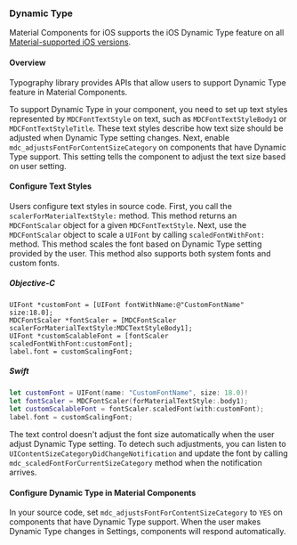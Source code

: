 ### Dynamic Type

Material Components for iOS supports the iOS Dynamic Type feature on all [Material-supported iOS versions](../../../docs/build-env#ios).

#### Overview
Typography library provides APIs that allow users to support Dynamic Type feature in Material Components.

To support Dynamic Type in your component, you need to set up text styles represented by `MDCFontTextStyle` on text, such as `MDCFontTextStyleBody1` or `MDCFontTextStyleTitle`. These text styles describe how text size should be adjusted when Dynamic Type setting changes. Next, enable `mdc_adjustsFontForContentSizeCategory` on components that have Dynamic Type support. This setting tells the component to adjust the text size based on user setting.

#### Configure Text Styles

Users configure text styles in source code. First, you call the `scalerForMaterialTextStyle:` method. This method returns an `MDCFontScalar` object for a given `MDCFontTextStyle`. Next, use the `MDCFontScalar` object to scale a `UIFont` by calling `scaledFontWithFont:` method. This method scales the font based on Dynamic Type setting provided by the user. This method also supports both system fonts and custom fonts.

##### Objective-C

```objc
UIFont *customFont = [UIFont fontWithName:@"CustomFontName" size:18.0];
MDCFontScaler *fontScaler = [MDCFontScaler scalerForMaterialTextStyle:MDCTextStyleBody1];
UIFont *customScalableFont = [fontScaler scaledFontWithFont:customFont];
label.font = customScalingFont;
```

##### Swift

```swift
let customFont = UIFont(name: "CustomFontName", size: 18.0)!
let fontScaler = MDCFontScaler(forMaterialTextStyle:.body1);
let customScalableFont = fontScaler.scaledFont(with:customFont);
label.font = customScalingFont;
```

The text control doesn't adjust the font size automatically when the user adjust Dynamic Type setting. To detech such adjustments, you can listen to `UIContentSizeCategoryDidChangeNotification` and update the font by calling `mdc_scaledFontForCurrentSizeCategory` method when the notification arrives.


#### Configure Dynamic Type in Material Components

In your source code, set `mdc_adjustsFontForContentSizeCategory` to `YES` on components that have Dynamic Type support. When the user makes Dynamic Type changes in Settings, components will respond automatically.

